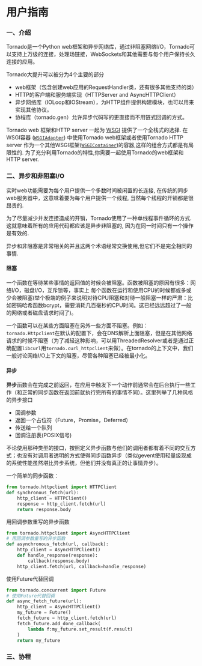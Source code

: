 # 用户指南

### 一、介绍

Tornado是一个Python web框架和异步网络库，通过非阻塞网络I/O，Tornado可以支持上万级的连接，处理场链接，WebSockets和其他需要与每个用户保持长久连接的应用。

Tornado大提升可以被分为4个主要的部分

- web框架（包含创建web应用的RequestHandler类，还有很多其他支持的类）
- HTTP的客户端和服务端实现（HTTPServer and AsyncHTTPClient）
- 异步网络库（IOLoop和IOStream），为HTTP组件提供构建模块，也可以用来实现其他协议。
- 协程库（tornado.gen）允许异步代码写的更直接而不用链式回调的方式。

Tornado web 框架和HTTP server 一起为 [WSGI](http://www.python.org/dev/peps/pep-3333/) 提供了一个全栈式的选择. 在WSGI容器 ([`WSGIAdapter`](https://tornado-zh.readthedocs.io/zh/latest/wsgi.html#tornado.wsgi.WSGIAdapter)) 中使用Tornado web框架或者使用Tornado HTTP server 作为一个其他WSGI框架([`WSGIContainer`](https://tornado-zh.readthedocs.io/zh/latest/wsgi.html#tornado.wsgi.WSGIContainer))的容器,这样的组合方式都是有局限性的. 为了充分利用Tornado的特性,你需要一起使用Tornado的web框架和HTTP server.

### 二、异步和非阻塞I/O

实时web功能需要为每个用户提供一个多数时间被闲置的长连接, 在传统的同步web服务器中，这意味着要为每个用户提供一个线程, 当然每个线程的开销都是很昂贵的.

为了尽量减少并发连接造成的开销，Tornado使用了一种单线程事件循环的方式. 这就意味着所有的应用代码都应该是异步非阻塞的, 因为在同一时间只有一个操作是有效的.

异步和非阻塞是非常相关的并且这两个术语经常交换使用,但它们不是完全相同的事情.

#### 阻塞

一个函数在等待某些事情的返回值的时候会被阻塞。函数被阻塞的原因有很多：网络I/O，磁盘I/O，互斥锁等，事实上 每个函数在运行和使用CPU的时候都或多或少会被阻塞(举个极端的例子来说明对待CPU阻塞和对待一般阻塞一样的严肃：比如密码哈希函数bcrypt，需要消耗几百毫秒的CPU时间。这已经远远超过了一般的网络或者磁盘请求时间了)。

一个函数可以在某些方面阻塞在另外一些方面不阻塞。例如：`tornado.Httpclient`在默认的配置下，会在DNS解析上面阻塞，但是在其他网络请求的时候不阻塞（为了减轻这种影响，可以用ThreadedResolver或者是通过正确配置`libcurl`用`tornado.curl_httpclient`来做）。在tornado的上下文中，我们一般讨论网络I/O上下文的阻塞，尽管各种阻塞已经被最小化。

#### 异步

**异步**函数会在完成之前返回，在应用中触发下一个动作前通常会在后台执行一些工作（和正常的同步函数在返回前就执行完所有的事情不同）。这里列举了几种风格的异步接口

- 回调参数
- 返回一个占位符（Future，Promise，Deferred）
- 传送给一个队列
- 回调注册表(POSIX信号)

不论使用那种类型的接口，按照定义异步函数与他们的调用者都有着不同的交互方式；也没有对调用者透明的方式使得同步函数异步（类似gevent使用轻量级现成的系统性能虽然堪比异步系统，但他们并没有真正的让事情异步）。

一个简单的同步函数：

```python
from tornado.httpclient import HTTPClient
def synchronous_fetch(url):
    http_client = HTTPClient()
    response = http_client.fetch(url)
    return response.body
```

用回调参数重写的异步函数

```python
from tornado.httpclient import AsyncHTTPClient
# 用回调参数重写的异步函数
def asynchronous_fetch(url, callback):
    http_client = AsyncHTTPClient()
    def handle_response(response):
        callback(response.body)
    http_client.fetch(url, callback=handle_response)
```

使用Future代替回调

```python
from tornado.concurrent import Future
# 使用Future代替回调
def async_fetch_future(url):
    http_client = AsyncHTTPClient()
    my_future = Future()
    fetch_future = http_client.fetch(url)
    fetch_future.add_done_callback(
        lambda f:my_future.set_result(f.result)
    )
    return my_future
```



### 三、协程

